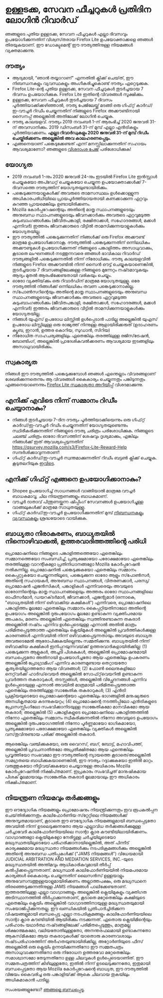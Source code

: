 # ഉള്ളടക്ക, സേവന ഫീച്ചറുകൾ പ്രതിദിന ലോഗിൻ റിവാർഡ്
ഞങ്ങളുടെ പുതിയ ഉള്ളടക്ക, സേവന ഫീച്ചറുകൾ എല്ലാ ദിവസവും ഉപയോഗിക്കുന്നതിന് വിശ്വസ്‌തരായ Firefox Lite ഉപയോക്താക്കളെ ഞങ്ങൾ തിരയുകയാണ്. ഈ ഡോക്യുമെന്റ് ഈ ദൗത്യത്തിനുള്ള നിയമങ്ങൾ വ്യക്തമാക്കുന്നു. 

## ദൗത്യം
* ആദ്യമായി, “ഞാൻ തയ്യാറാണ്” എന്നതിൽ ക്ലിക്ക് ചെയ്‌ത്, ഈ നിബന്ധനകളും വ്യവസ്ഥകളും അംഗീകരിച്ചുകൊണ്ട് ദൗത്യം ഏറ്റെടുക്കുക. 
* Firefox Lite-ന്റെ പുതിയ ഉള്ളടക്ക, സേവന ഫീച്ചറുകൾ തുടർച്ചയായ 7 ദിവസം ഉപയോഗിക്കുക. Firefox Lite ഇതിന്റെ വിവരങ്ങൾ സൂക്ഷിക്കും.
* ഉള്ളടക്ക, സേവന ഫീച്ചറുകൾ തുടർച്ചയായ 7 ദിവസം പൂർത്തിയാക്കിക്കഴിഞ്ഞാൽ, ദൗത്യ പേജിലേയ്ക്ക് മടങ്ങി ഒരു ഗിഫ്‌റ്റ് കാർഡ്/ഇ-വൗച്ചർ റിഡീം ചെയ്യുന്നതിന് നിങ്ങളുടെ Firefox അക്കൗണ്ടിനായി സൈനപ്പ് അല്ലെങ്കിൽ അതിലേക്ക് ലോഗിൻ ചെയ്യുക.
* ദൗത്യ കാലയളവ്. ദൗത്യം 2019 നവംബർ 1-ന് ആരംഭിച്ച് 2020 ജനുവരി 31-ന് അവസാനിക്കും. 2019 ഡിസംബർ 31-ന് മുമ്പ് എല്ലാ എൻട്രികളും പൂർത്തിയാക്കണം. **എല്ലാ റിവാർഡുകളും 2020 ജനുവരി 31-ന് മുമ്പ് റിഡീം ചെയ്തിരിക്കണം അല്ലെങ്കിൽ അവ കാലഹരണപ്പെടും.**
* എങ്ങനെയാണ് പങ്കെടുക്കേണ്ടത് എന്ന് മനസ്സിലാക്കുന്നതിന് സഹായം ആവശ്യമാണോ? ഞങ്ങളുടെ [വിശദാംശ പേജ്](https://support.mozilla.org/kb/firefox-lite-reward-program) പരിശോധിക്കുക!

## യോഗ്യത
* 2019 നവംബർ 1-നും 2020 ജനുവരി 24-നും ഇടയിൽ Firefox Lite ഇൻസ്റ്റാൾ ചെയ്യുകയോ അപ്ഡേറ്റ് ചെയ്യുകയോ ചെയ്യുന്ന ഉപയോക്താക്കൾക്ക് 7-ദിവസത്തെ ദൗത്യത്തിന് യോഗ്യതയുണ്ടായിരിക്കും.
* പങ്കെടുക്കുന്നയാളുകൾക്ക് അവരുടെ താമസസ്ഥലം ഉൾക്കൊള്ളുന്ന അധികാരപരിധിയിലെ പ്രായപൂർത്തിയായതായി കണക്കാക്കുന്ന ഏറ്റവും കുറഞ്ഞ പ്രായമെങ്കിലും ഉണ്ടായിരിക്കണം. 
* Mozilla കോർപ്പറേഷന്റെയും അതിന്റെ മാതൃ സ്ഥാപനങ്ങളുടെയും അനുബന്ധ സ്ഥാപനങ്ങളുടെയും ജീവനക്കാർക്കും അവരുടെ ഏറ്റവുമടുത്ത കുടുംബാംഗങ്ങൾക്കും (ജീവിതപങ്കാളി, രക്ഷിതാക്കൾ, സഹോദരങ്ങൾ, മക്കൾ എന്നിവർ) ഇത്തരം ജീവനക്കാരുടെ വീട്ടിൽ താമസിക്കുന്നയാളുകൾക്കും യോഗ്യതയില്ല. 
* ഈ ദൗത്യത്തിൽ പങ്കെടുക്കുന്നതിന് നിങ്ങൾക്ക് ഒരു Firefox അക്കൗണ്ട് മാത്രമേ ഉപയോഗിക്കാനാകൂ. ദൗത്യത്തിൽ പങ്കെടുക്കുന്നതിന് ഒന്നിലധികം അക്കൗണ്ടുകൾ ഉപയോഗിക്കുന്നത് നിങ്ങളുടെ പങ്കാളിത്തം അസാധുവാക്കും, കൂടാതെ ലംഘനങ്ങൾ നടത്തുന്നവരെ ഞങ്ങൾ ഭാവികാല റിവാർഡ് ദൗത്യങ്ങളിൽ പങ്കെടുക്കുന്നതിൽ നിന്ന് നിരോധിക്കും. ദൗത്യ കാലയളവിൽ നിങ്ങളുടെ Firefox അക്കൗണ്ടിൽ നിന്ന് സൈൻ ഔട്ട് ചെയ്യുകയാണെങ്കിൽ, തുടർച്ചയായ 7 ദിവസങ്ങളിലേക്കുള്ള നിങ്ങളുടെ മുന്നേറ്റം നഷ്‌ടമാവുകയും ആദ്യം മുതൽ ആരംഭിക്കേണ്ടതായി വരികയും ചെയ്യും. 
* ഓരോ വ്യക്തിയ്‌ക്കും ഒരു റിവാർഡിന് മാത്രമേ യോഗ്യതയുള്ളൂ. ഒരേ ദൗത്യത്തിൽ നിങ്ങൾക്ക് ഒന്നിലധികം തവണ പങ്കെടുക്കാനാകില്ല. 
* സ്‌പോൺസറിന്റെയും അതിന്റെ മാതൃ സ്ഥാപനങ്ങളുടെയും അനുബന്ധ സ്ഥാപനങ്ങളുടെയും ജീവനക്കാർക്കും അവരുടെ ഏറ്റവുമടുത്ത കുടുംബാംഗങ്ങൾക്കും (ജീവിതപങ്കാളി, രക്ഷിതാക്കൾ, സഹോദരങ്ങൾ, മക്കൾ എന്നിവർ) ഇത്തരം ജീവനക്കാരുടെ വീട്ടിൽ താമസിക്കുന്നയാളുകൾക്കും യോഗ്യതയില്ല. 
* നിങ്ങൾ യുഎസ് ഉപരോധ ലിസ്റ്റിൽ ഉൾപ്പെടാൻ പാടില്ല അല്ലെങ്കിൽ യുഎസ് ഉപരോധ ലിസ്റ്റിലുള്ള ഒരു രാജ്യത്ത് നിന്നുള്ള ആളായിരിക്കരുത് (ഉദാഹരണം ക്യൂബ, ഇറാൻ, ഉത്തര കൊറിയ, സുഡാൻ, സിറിയ)
* നിരോധിത സാഹചര്യങ്ങളിലും ഏതെങ്കിലും തരത്തിലുള്ള രജിസ്‌ട്രേഷൻ, ബോണ്ടിംഗ്, അല്ലെങ്കിൽ പ്രാദേശികവൽക്കരണം ആവശ്യമായ ഇടങ്ങളിലും അസാധുവായിരിക്കും.

## സ്വകാര്യത
നിങ്ങൾ ഈ ദൗത്യത്തിൽ പങ്കെടുക്കുമ്പോൾ ഞങ്ങൾ എന്തെല്ലാം വിവരങ്ങളാണ് ശേഖരിക്കുന്നതെന്നും ആ വിവരങ്ങൾ കൈകാര്യം ചെയ്യുന്നതും പങ്കിടുന്നതും എങ്ങനെയാണെന്നും [Firefox Lite സ്വകാര്യതാ അറിയിപ്പ്](https://www.mozilla.org/privacy/firefox-lite/) വിശദമാക്കുന്നു. 

## എനിക്ക് എവിടെ നിന്ന് സമ്മാനം റിഡീം ചെയ്യാനാകും?
* നിങ്ങൾ തുടർച്ചയായ 7-ദിന ദൗത്യം പൂർത്തിയാക്കിയെന്നും ഒരു ഗിഫ്‌റ്റ് കാർഡ്/ഇ-വൗച്ചർ റിഡീം ചെയ്യുന്നതിന് യോഗ്യതയുണ്ടെന്നും സ്ഥിരീകരിക്കുന്നതിന് നിങ്ങളുടെ ദൗത്യ ചരിത്രം പരിശോധിക്കുക. നിങ്ങളുടെ ചലഞ്ച് ചരിത്രം ഓരോ ദിവസത്തിന് ശേഷവും ദൃശ്യമാക്കും, എങ്കിലും നിങ്ങൾക്ക് ഇത് ആവശ്യപ്പെടുന്നതിന് https://qsurvey.mozilla.com/s3/Firefox-Lite-Reward-Help സന്ദർശിക്കാവുന്നതാണ്!
* ഗിഫ്‌റ്റ് കാർഡ്/ഇ-വൗച്ചർ സ്വന്തമാക്കുന്നതിന് റിഡീം ബട്ടൺ ക്ലിക്ക് ചെയ്യുക. കൂടുതലറിയുക [ഇവിടെ](https://support.mozilla.org/kb/firefox-lite-reward-program).

## എനിക്ക് ഗിഫ്‌റ്റ് എങ്ങനെ ഉപയോഗിക്കാനാകും?
* Shopee ഉപയോഗിച്ച് സാധനങ്ങൾ വാങ്ങിയാൽ മാത്രമേ വൗച്ചർ ബാധകമാവൂ, ചില നിയന്ത്രണങ്ങളും ബാധകമാണ്.
* വൗച്ചർ ദാതാവ് പിന്തുണയ്ക്കുന്ന ഷിപ്പിംഗ് സേവനങ്ങൾ ഉപയോഗിച്ചുള്ള വാങ്ങലുകൾക്ക് മാത്രമേ സാധുതയുള്ളൂ.
* ഗിഫ്‌റ്റ് കാർഡ്/ഇ-വൗച്ചർ ഉപയോഗിക്കുന്നതിന് മുമ്പ് [നിബന്ധനകളും വ്യവസ്ഥകളും](https://shopee.co.id/events3/code/249735221/?utm_source=Mozilla&utm_medium=Mozilla&utm_campaign=VoucherMozilla) ശ്രദ്ധയോടെ വായിക്കുക.

## ബാധ്യതാ നിരാകരണം, ബാധ്യതയിൽ നിന്നൊഴിവാക്കൽ, ഉത്തരവാദിത്തത്തിന്റെ പരിധി
പ്രൊമോഷനിലെ നിങ്ങളുടെ പങ്കാളിത്തത്തെയോ ഏതെങ്കിലും സമ്മാനത്തെയോ സംബന്ധിച്ച്, പ്രത്യക്ഷമായോ പരോക്ഷമായോ ഏതെങ്കിലും തരത്തിലുള്ള വാറന്റികളോ പ്രതിനിധാനങ്ങളോ Mozilla കോർപ്പറേഷൻ നൽകുന്നില്ല. പ്രൊമോഷനിൽ പങ്കെടുക്കുകയോ ഏതെങ്കിലും സമ്മാനം കൈപ്പറ്റുകയോ ചെയ്യുന്നതിലൂടെ, പങ്കെടുക്കുന്ന ഓരോ ആളും സ്‌പോൺസർ, അതിന്റെ സഹായകർ, അനുബന്ധ സ്ഥാപനങ്ങൾ, വിതരണക്കാർ, പരസ്യ/പ്രൊമോഷൻ ഏജൻസികൾ, പങ്കാളികൾ എന്നിവരെയും അവയുടെ ഓരോന്നിന്റെയും മാതൃ സ്ഥാപനങ്ങളെയും അത്തരം ഓരോ സ്ഥാപനങ്ങളിലെ ഓഫീസർമാർ, ഡയറക്‌ടർമാർ, ജീവനക്കാർ, ഏജന്റുമാർ (ഒന്നാകെ, "ബാധ്യതയിൽ നിന്ന് ഒഴിവാക്കിയ കക്ഷികൾ") എന്നിവരെ, പ്രൊമോഷനിലെ പങ്കാളിത്തം മൂലമോ ഏതെങ്കിലും സമ്മാനം കൈപ്പറ്റിയതിനാലോ അതിന്റെ ഉപയോഗം അല്ലെങ്കിൽ ദുരുപയോഗം മൂലമോ ഉണ്ടാകുന്ന വ്യക്തിപരമായ അപകടം, മരണം അല്ലെങ്കിൽ ഏതെങ്കിലും സ്വത്തിനുണ്ടാകുന്ന തകരാർ അല്ലെങ്കിൽ നഷ്‌ടം എന്നിവ ഉൾപ്പെടെയുള്ള എന്നാൽ അതിൽ മാത്രം പരിമിതപ്പെടുത്താത്ത ഏതെങ്കിലും ക്ലെയിമുകൾ അല്ലെങ്കിൽ പ്രവർത്തികൾക്കുള്ള കാരണങ്ങൾ എന്നിവയിൽ നിന്ന് ഒഴിവാക്കപ്പെടുന്നതായും അവയുടെ ബാധ്യത അവരുടെമേൽ ആരോപിക്കുകയില്ലെന്നും സമ്മതിക്കുന്നു. ബാധ്യതയിൽ നിന്ന് ഒഴിവാക്കിയ കക്ഷികൾ ഇനിപ്പറയുന്നവയ്‌ക്ക് ഉത്തരവാദികളായിരിക്കില്ല: (1) പങ്കെടുക്കുന്ന ആളുകൾ, അച്ചടി പിശകുകൾ, അല്ലെങ്കിൽ പ്രൊമോഷനുമായി ബന്ധപ്പെട്ടതോ അതിനായി ഉപയോഗിച്ചതോ ആയ ഏതെങ്കിലും ഉപകരണം അല്ലെങ്കിൽ പ്രോഗ്രാമിംഗ് എന്നിവ കാരണമുണ്ടായ തെറ്റായതോ കൃത്യതയില്ലാത്തതോ ആയ വിവരങ്ങൾ; (2) ഫോൺ ലൈനുകളിലോ നെറ്റ്‌വർക്ക് ഹാർഡ്‌വെയർ അല്ലെങ്കിൽ സോഫ്‌റ്റ്‌വെയറിൽ ഉണ്ടാകുന്ന പ്രവർത്തന തകരാറുകൾ, തടസ്സങ്ങൾ, അല്ലെങ്കിൽ വിച്ഛേദനങ്ങൾ എന്നിവ ഉൾപ്പെടെയുള്ള എന്നാൽ അവയിൽ മാത്രമായി പരിമിതപ്പെടുത്താത്ത ഏതെങ്കിലും തരത്തിലുള്ള സാങ്കേതിക തകരാറുകൾ; (3) എൻട്രി പ്രക്രിയയുടെയോ പ്രൊമോഷന്റെയോ ഏതെങ്കിലും ഭാഗങ്ങളിൽ മനുഷ്യരുടെ അനധികൃതമായ കടന്നുകയറ്റം; (4) പ്രൊമോഷന്റെ നടത്തിപ്പിലോ എൻട്രികളുടെ പ്രോസസ്സിംഗിലോ സംഭവിക്കാനിടയുള്ള സാങ്കേതികമോ മാനവികമോ ആയ തകരാർ; അല്ലെങ്കിൽ (5) പങ്കാളികളുടെ പ്രൊമോഷനിലെ പങ്കാളിത്തത്തിൽ നിന്നോ ഏതെങ്കിലും സമ്മാനം സ്വീകരിക്കുന്നതിൽ നിന്നോ അവയുടെ ഉപയോഗം അല്ലെങ്കിൽ ദുരുപയോഗത്തിൽ നിന്നോ പൂർണ്ണമായോ ഭാഗികമായോ, പ്രത്യക്ഷമായോ പരോക്ഷമായോ ഏതെങ്കിലും വ്യക്തികൾ അല്ലെങ്കിൽ വസ്‌തുവിനുണ്ടായ പരിക്ക് അല്ലെങ്കിൽ തകരാർ.

ആരെങ്കിലും വഞ്ചിക്കുകയോ, ഒരു വൈറസ്, ബഗ്, ബോട്ട്, മഹാവിപത്ത്, അല്ലെങ്കിൽ പ്രവചനാതീതമോ അപ്രതീക്ഷിതമോ ആയ എന്തെങ്കിലും പ്രവൃത്തിയോ സംഭവമോ ഈ ദൗത്യത്തിന്റെ ന്യായത്തെ കൂടാതെ/അല്ലെങ്കിൽ സമഗ്രതയെ ബാധിക്കുകയാണെങ്കിൽ, ഈ ദൗത്യം റദ്ദാക്കുകയോ ഇതിൽ മാറ്റം വരുത്തുകയോ നീട്ടിവയ്‌ക്കുകയോ ചെയ്യാനുള്ള അധികാരം Mozilla കോർപ്പറേഷനിൽ നിക്ഷിപ്‌തമാണ്. ഇപ്രകാരം സംഭവിച്ചത് മാനുഷികമായ പിശക് മൂലമായാലും സാങ്കേതിക തകരാർ മൂലമായാലും ഈ അധികാരം നിക്ഷിപ്‌തമാണ്.

## നിയന്ത്രണ നിയമവും തർക്കങ്ങളും

ഈ ഔദ്യോഗിക നിയമങ്ങളും പ്രൊമോഷനും നിയന്ത്രിക്കുന്നതും ഇവ രൂപകൽപ്പന ചെയ്‌തിരിക്കുന്നതും കാലിഫോർണിയ സ്‌റ്റേറ്റിലെ നിയമങ്ങൾക്ക് അനുസൃതമായാണ്, കൂടാതെ ഈ ഔദ്യോഗിക നിയമങ്ങളുമായി ബന്ധപ്പെട്ടതോ അവയിൽ നിന്ന് ഉടലെടുക്കുന്നതോ ആയ എല്ലാവിധ തർക്കങ്ങൾക്കുമുള്ള ചർച്ചാവേദി കാലിഫോർണിയയിലെ സാന്റാ ക്ലാര കൗണ്ടിയിലായിരിക്കണം. വാഗ്വാദങ്ങളോ ക്ലെയിമുകളോ നേരിട്ടുള്ള ചർച്ചയിലൂടെയോ മദ്ധ്യസ്ഥതയിലൂടെയോ പരിഹരിക്കാനായില്ലെങ്കിൽ, അത് പിന്നീട് കാര്യക്ഷമമായ മദ്ധ്യസ്ഥതാ നിയമങ്ങൾക്കും നടപടിക്രമങ്ങൾക്കും അല്ലെങ്കിൽ അതിന്റെ അനുബന്ധ പതിപ്പുകൾക്ക് ("JAMS നിയമങ്ങൾ") വിധേയമായി JUDICIAL ARBITRATION AND MEDIATION SERVICES, INC.-യുടെ മദ്ധ്യസ്ഥതയിൽ അന്തിമവും ആധികാരികവുമായി തീർപ്പ് കൽപ്പിക്കപ്പെടുന്നതാണ്. മദ്ധ്യസ്ഥൻ  കാലിഫോർണിയയിൽ നിയമപരമായ കാര്യങ്ങൾ കൈകാര്യം ചെയ്യുന്നതിന് ലൈസൻസ് ഉള്ളയാളും അനുഭവസമ്പത്തുള്ളയാളുമായിരിക്കണം അല്ലാത്തപക്ഷം, ഒരു മദ്ധ്യസ്ഥനെ തിരഞ്ഞെടുക്കുന്നതിനുള്ള JAMS നിയമങ്ങൾ പാലിക്കേണ്ടതാണ്. ഇത്തരത്തിലുള്ള എല്ലാ വാഗ്വാദങ്ങളും അല്ലെങ്കിൽ ക്ലെയിമുകളും വ്യക്തിഗത അടിസ്ഥാനത്തിൽ തീർപ്പാക്കുന്നതാണ്, കൂടാതെ മറ്റേതെങ്കിലും കക്ഷിയുടെ ഏതെങ്കിലും ക്ലെയിം അല്ലെങ്കിൽ വാഗ്വാദത്തിനായുള്ള മദ്ധ്യസ്ഥതയുമായി സംയോജിപ്പിക്കുന്നതല്ല. ഈ ഖണ്ഡികയിൽ പ്രതിപാദിച്ചിരിക്കുന്ന വിഷയങ്ങളുമായി ബന്ധപ്പെട്ട എല്ലാ നടപടിക്രമങ്ങളും കാലിഫോർണിയയിലെ സാന്റാ ക്ലാര കൗണ്ടിയിൽ ആയിരിക്കും നടക്കുന്നത്. ഏതൊരു ക്ലെയിമിന്റെയും പരിഹാരം യഥാർത്ഥ നഷ്‌ടങ്ങളിലേക്ക് പരിമിതപ്പെടുത്തും, മാത്രമല്ല ശിക്ഷാത്മകമോ, വലിയതോതിലുള്ളതോ, അനന്തരഫലമായി ഉണ്ടാകുന്നതോ ആകസ്‌മികമോ ആയ തകരാറുകൾക്ക് യാതൊരു കാരണവശാലും നഷ്‌ടപരിഹാരത്തിന് അർഹതയുണ്ടായിരിക്കില്ല, അറ്റോർണിയുടെ ഫീസ് അല്ലെങ്കിൽ ഒരു ക്ലെയിം ഉന്നയിക്കുന്നതിനോ ഈ സമ്മതപത്രം അസാധുവാക്കുന്നതിനോ ഒരു നിരോധന ഉത്തരവോ മറ്റേതെങ്കിലും സമാശ്വാസമോ തേടുന്നതിനോ ഉള്ള ചിലവുകൾ ഉൾപ്പെടെയാണിത്. ഈ സമ്മതപത്രത്തിന് കീഴിലുള്ളതോ, ഇതിൽ നിന്ന് ഉടലെടുക്കുന്നതോ, ഇതുമായി ബന്ധപ്പെട്ടതോ ആയ Mozilla കോർപ്പറേഷന്റെ ബാധ്യത, ഈ ദൗത്യത്തിൽ വിജയം കൈവരിച്ച ഒരു പങ്കാളിയ്‌ക്ക് ആകെ ചിലവായ തുകയിലും അധികമാകാൻ പാടില്ല.

സംശയങ്ങളുണ്ടോ? [ഞങ്ങളെ ബന്ധപ്പെടൂ](https://qsurvey.mozilla.com/s3/Firefox-Lite-Reward-Help).
